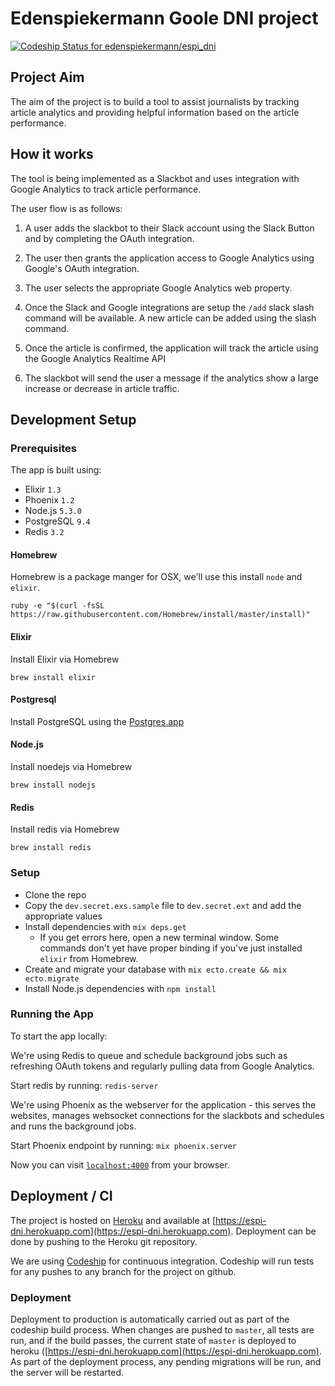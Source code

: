 # Edenspiekermann Goole DNI project

[ ![Codeship Status for edenspiekermann/espi_dni](https://codeship.com/projects/1b91ad70-4acf-0134-f11c-26219e586aaf/status)](https://codeship.com/projects/169763)

## Project Aim

The aim of the project is to build a tool to assist journalists by tracking article analytics and providing helpful information based on the article performance.

## How it works

The tool is being implemented as a Slackbot and uses integration with Google Analytics to track article performance.

The user flow is as follows:

1) A user adds the slackbot to their Slack account using the Slack Button and by completing the OAuth integration.

2) The user then grants the application access to Google Analytics using Google's OAuth integration.

3) The user selects the appropriate Google Analytics web property.

4) Once the Slack and Google integrations are setup the `/add` slack slash command will be available. A new article can be added using the slash command.

5) Once the article is confirmed, the application will track the article using the Google Analytics Realtime API

6) The slackbot will send the user a message if the analytics show a large increase or decrease in article traffic.

## Development Setup

### Prerequisites

The app is built using:

* Elixir `1.3`
* Phoenix `1.2`
* Node.js `5.3.0`
* PostgreSQL `9.4`
* Redis `3.2`

#### Homebrew

Homebrew is a package manger for OSX, we'll use this install `node` and `elixir`.

```
ruby -e "$(curl -fsSL https://raw.githubusercontent.com/Homebrew/install/master/install)"
```

#### Elixir

Install Elixir via Homebrew

```
brew install elixir
```

#### Postgresql

Install PostgreSQL using the [Postgres.app](http://postgresapp.com)

#### Node.js

Install noedejs via Homebrew

```
brew install nodejs
```

#### Redis

Install redis via Homebrew

```
brew install redis
```

### Setup

* Clone the repo
* Copy the `dev.secret.exs.sample` file to `dev.secret.ext` and add the appropriate values
* Install dependencies with `mix deps.get`
  * If you get errors here, open a new terminal window. Some commands don't yet have proper binding if you've just installed `elixir` from Homebrew.
* Create and migrate your database with `mix ecto.create && mix ecto.migrate`
* Install Node.js dependencies with `npm install`

### Running the App

To start the app locally:

We're using Redis to queue and schedule background jobs such as refreshing OAuth tokens and regularly pulling data from Google Analytics.

Start redis by running:
  `redis-server`

We're using Phoenix as the webserver for the application - this serves the websites, manages websocket connections for the slackbots and schedules and runs the background jobs.

Start Phoenix endpoint by running:
  `mix phoenix.server`

Now you can visit [`localhost:4000`](http://localhost:4000) from your browser.

## Deployment / CI

The project is hosted on [Heroku](https://www.heroku.com/) and available at [https://espi-dni.herokuapp.com](https://espi-dni.herokuapp.com).
Deployment can be done by pushing to the Heroku git repository.

We are using [Codeship](https://www.codeship.io/projects/169763) for continuous integration. Codeship will run tests for any pushes to any branch for the project on github.

### Deployment

Deployment to production is automatically carried out as part of the codeship build process. When changes are pushed to `master`, all tests are run, and if the build passes, the current state of `master` is deployed to heroku ([https://espi-dni.herokuapp.com](https://espi-dni.herokuapp.com). As part of the deployment process, any pending migrations will be run, and the server will be restarted.
